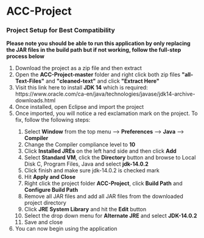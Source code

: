 # ACC-Project

<h3>Project Setup for Best Compatibility</h3>

**Please note you should be able to run this application by only replacing the JAR files in the build path but if not working, follow the full-step process below**

<ol>
<li>Download the project as a zip file and then extract</li>
<li>Open the <strong>ACC-Project-master</strong> folder and right click both zip files <strong>"all-Text-Files"</strong> and <strong>"cleaned-text"</strong> and click <strong>"Extract Here"</strong></li>
  <li>Visit this link here to install <strong>JDK 14</strong> which is required:</li>
https://www.oracle.com/ca-en/java/technologies/javase/jdk14-archive-downloads.html
<li>Once installed, open Eclipse and import the project</li>
<li>Once imported, you will notice a red exclamation mark on the project. To fix, follow the following steps:</li>
<ol>
<li>Select <strong>Window</strong> from the top menu --> <strong>Preferences</strong> --> <strong>Java</strong> --> <strong>Compiler</strong></li>
<li>Change the Compiler compliance level to <strong>10</strong></li>
<li>Click <strong>Installed JREs</strong> on the left hand side and then click <strong>Add</strong></li>
<li>Select <strong>Standard VM</strong>, click the <strong>Directory</strong> button and browse to Local Disk C, Program Files, Java and select <strong>jdk-14.0.2</strong></li>
<li>Click finish and make sure jdk-14.0.2 is checked mark</li>
<li>Hit <strong>Apply and Close</strong></li>
<li>Right click the project folder <strong>ACC-Project</strong>, click <strong>Build Path</strong> and <strong>Configure Build Path</strong></li>
<li>Remove all JAR files and add all JAR files from the downloaded project directory</li>
<li>Click <strong>JRE System Library</strong> and hit the <strong>Edit</strong> button</li>
<li>Select the drop down menu for <strong>Alternate JRE</strong> and select <strong>JDK-14.0.2</strong></li>
<li>Save and close</li>
</ol>
<li>You can now begin using the application</li>
</ol>
